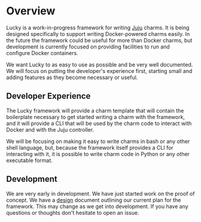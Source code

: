 # Overview

Lucky is a work-in-progress framework for writing [Juju] charms. It is being designed specifically to support writing Docker-powered charms easily. In the future the framework could be useful for more than Docker charms, but development is currently focused on providing facilities to run and configure Docker containers.

We want Lucky to as easy to use as possible and be very well documented. We will focus on putting the developer's experience first, starting small and adding features as they become necessary or useful.

[juju]: https://jaas.ai/

## Developer Experience

The Lucky framework will provide a charm template that will contain the boilerplate necessary to get started writing a charm with the framework, and it will provide a CLI that will be used by the charm code to interact with Docker and with the Juju controller.

We will be focusing on making it easy to write charms in bash or any other shell language, but, because the framework itself provides a CLI for interacting with it, it is possible to write charm code in Python or any other executable format.

## Development

We are very early in development. We have just started work on the proof of concept. We have a [design](./design.md) document outlining our current plan for the framework. This may change as we get into development. If you have any questions or thoughts don't hesitate to open an issue.
